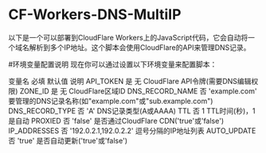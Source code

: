 # CF-Workers-DNS-MultiIP
以下是一个可以部署到CloudFlare Workers上的JavaScript代码，它会自动将一个域名解析到多个IP地址。这个脚本会使用CloudFlare的API来管理DNS记录。

#环境变量配置说明
现在你可以通过设置以下环境变量来配置脚本：

变量名	必填	默认值	说明
API_TOKEN	是	无	CloudFlare API令牌(需要DNS编辑权限)
ZONE_ID	是	无	CloudFlare区域ID
DNS_RECORD_NAME	否	'example.com'	要管理的DNS记录名称(如"example.com"或"sub.example.com")
DNS_RECORD_TYPE	否	'A'	DNS记录类型(A或AAAA)
TTL	否	1	TTL时间(秒)，1是自动
PROXIED	否	'false'	是否通过CloudFlare CDN('true'或'false')
IP_ADDRESSES	否	'192.0.2.1,192.0.2.2'	逗号分隔的IP地址列表
AUTO_UPDATE	否	'true'	是否自动更新('true'或'false')
